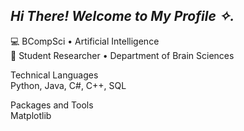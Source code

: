 ***Hi There! Welcome to My Profile ✧.***
--

💻 BCompSci • Artificial Intelligence <br>
🧠 Student Researcher • Department of Brain Sciences <br>

Technical Languages <br>
Python, Java, C#, C++, SQL

Packages and Tools<br>
Matplotlib 


